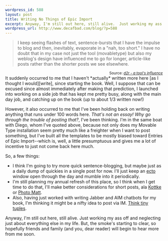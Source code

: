 ```yaml
--- 
wordpress_id: 588
layout: post
title: Writing No Things of Epic Import
excerpt: Anyway, I'm still out here, still alive.  Just working my ass off and neglecting just about everything else in my life.  But, the smoke's starting to clear, so hopefully friends and family (and you, dear reader) will begin to hear more from me soon.
wordpress_url: http://www.decafbad.com/blog/?p=588
---
```

<blockquote>I keep seeing flashes of text, sentence-bursts that I have the impulse to blog and then, inevitably, evaporate in a "nah, too short." I have no doubt that in my case not just the tool (movabletype) but also my weblog's design have influenced me to go for longer, article-like posts rather than the shorter posts we see elsewhere.
</blockquote>
<div align="right"><small>Source: <cite><a href="http://www.dynamicobjects.com/d2r/archives/003112.html">d2r - a tool's influence</a></cite></small></div>
It suddenly occurred to me that I haven't *actually* written more here [as I thought I would][write], since starting the book.  Well, I suppose that can be excused since almost immediately after making that prediction, I launched into working on a side job that has kept me pretty busy, along with the main day job, and catching up on the book (up to about 1/3 written now!)

[write]: http://www.decafbad.com/blog/2005/01/07/belated_happy_new_year

However, it also occurred to me that I've been holding back on writing anything that runs under 100 words here.  *That's not an essay!  Why go through the trouble of posting that?*, I've been thinking.  I'm in the same boat with Diego, whom I've quoted above, because not only does my Movable Type installation seem pretty much like a freighter when I want to post something, but I've built all the templates to be mostly biased toward Entries of Epic Import--which is, well, a little presumptuous and gives me a lot of incentive to just not come back here much.  

So, a few things:

* I think I'm going to try more quick sentence-blogging, but maybe just as a daily dump of quickies in a single post for now.  I'll just keep an [ecto][ecto] window open through the day and mumble into it periodically.
* I'm still planning my annual refresh of this place, so I think when I get time to do that, I'll make better considerations for short posts, ala [Kottke](http://www.kottke.org/) or [Photo Matt](http://photomatt.net/2004/05/19/asides/).
* Also, having just worked with writing Jabber and AIM chatbots for my book, I'm thinking it might be a nifty idea to post via IM.  [Think tiny tuples][tuples].

Anyway, I'm still out here, still alive.  Just working my ass off and neglecting just about everything else in my life.  But, the smoke's starting to clear, so hopefully friends and family (and you, dear reader) will begin to hear more from me soon.

[ecto]: http://ecto.kung-foo.tv/
[tuples]: http://www.decafbad.com/blog/2005/01/12/the_blogosphere_as_a_tuple_space
